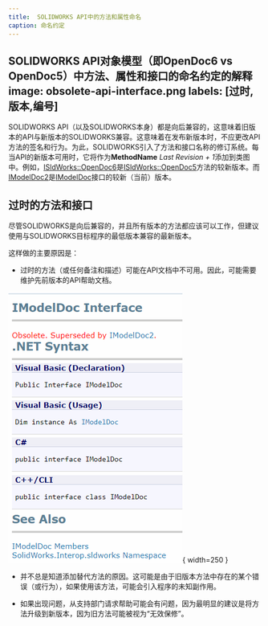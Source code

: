 ```yaml
---
title:  SOLIDWORKS API中的方法和属性命名
caption: 命名约定
---
```

 SOLIDWORKS API对象模型（即OpenDoc6 vs OpenDoc5）中方法、属性和接口的命名约定的解释
image: obsolete-api-interface.png
labels: [过时,版本,编号]
---

SOLIDWORKS API（以及SOLIDWORKS本身）都是向后兼容的，这意味着旧版本的API与新版本的SOLIDWORKS兼容。这意味着在发布新版本时，不应更改API方法的签名和行为。为此，SOLIDWORKS引入了方法和接口名称的修订系统。每当API的新版本可用时，它将作为**MethodName** *Last Revision + 1*添加到类图中。例如，[ISldWorks::OpenDoc6](https://help.solidworks.com/2018/english/api/sldworksapi/solidworks.interop.sldworks~solidworks.interop.sldworks.isldworks~opendoc6.html)是[ISldWorks::OpenDoc5](https://help.solidworks.com/2018/english/api/sldworksapi/solidworks.interop.sldworks~solidworks.interop.sldworks.isldworks~opendoc5.html)方法的较新版本。而[IModelDoc2](https://help.solidworks.com/2018/english/api/sldworksapi/SolidWorks.Interop.sldworks~SolidWorks.Interop.sldworks.IModelDoc2.html)是[IModelDoc](https://help.solidworks.com/2018/english/api/sldworksapi/SolidWorks.Interop.sldworks~SolidWorks.Interop.sldworks.IModelDoc.html)接口的较新（当前）版本。

## 过时的方法和接口

尽管SOLIDWORKS是向后兼容的，并且所有版本的方法都应该可以工作，但建议使用与SOLIDWORKS目标程序的最低版本兼容的最新版本。

这样做的主要原因是：

* 过时的方法（或任何备注和描述）可能在API文档中不可用。因此，可能需要维护先前版本的API帮助文档。

![过时的IModelDoc API接口](obsolete-api-interface.png){ width=250 }

* 并不总是知道添加替代方法的原因。这可能是由于旧版本方法中存在的某个错误（或行为），如果使用该方法，可能会引入程序的未知副作用。

* 如果出现问题，从支持部门请求帮助可能会有问题，因为最明显的建议是将方法升级到新版本，因为旧方法可能被视为“无效保修”。